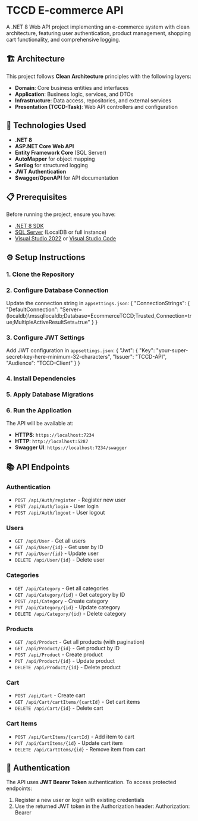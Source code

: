 ﻿# TCCD E-commerce API

A .NET 8 Web API project implementing an e-commerce system with clean architecture, featuring user authentication, product management, shopping cart functionality, and comprehensive logging.

## 🏗️ Architecture

This project follows **Clean Architecture** principles with the following layers:

- **Domain**: Core business entities and interfaces
- **Application**: Business logic, services, and DTOs
- **Infrastructure**: Data access, repositories, and external services
- **Presentation (TCCD-Task)**: Web API controllers and configuration

## 🚀 Technologies Used

- **.NET 8**
- **ASP.NET Core Web API**
- **Entity Framework Core** (SQL Server)
- **AutoMapper** for object mapping
- **Serilog** for structured logging
- **JWT Authentication**
- **Swagger/OpenAPI** for API documentation

## 📋 Prerequisites

Before running the project, ensure you have:

- [.NET 8 SDK](https://dotnet.microsoft.com/download/dotnet/8.0)
- [SQL Server](https://www.microsoft.com/en-us/sql-server/sql-server-downloads) (LocalDB or full instance)
- [Visual Studio 2022](https://visualstudio.microsoft.com/vs/) or [Visual Studio Code](https://code.visualstudio.com/)

## ⚙️ Setup Instructions

### 1. Clone the Repository

### 2. Configure Database Connection
Update the connection string in `appsettings.json`:
{ "ConnectionStrings": { "DefaultConnection": "Server=(localdb)\mssqllocaldb;Database=EcommerceTCCD;Trusted_Connection=true;MultipleActiveResultSets=true" } }

### 3. Configure JWT Settings
Add JWT configuration in `appsettings.json`:
{ "Jwt": { "Key": "your-super-secret-key-here-minimum-32-characters", "Issuer": "TCCD-API", "Audience": "TCCD-Client" } }
### 4. Install Dependencies

### 5. Apply Database Migrations

### 6. Run the Application
The API will be available at:
- **HTTPS**: `https://localhost:7234`
- **HTTP**: `http://localhost:5287`
- **Swagger UI**: `https://localhost:7234/swagger`

## 📚 API Endpoints

### Authentication
- `POST /api/Auth/register` - Register new user
- `POST /api/Auth/login` - User login
- `POST /api/Auth/logout` - User logout

### Users
- `GET /api/User` - Get all users
- `GET /api/User/{id}` - Get user by ID
- `PUT /api/User/{id}` - Update user
- `DELETE /api/User/{id}` - Delete user

### Categories
- `GET /api/Category` - Get all categories
- `GET /api/Category/{id}` - Get category by ID
- `POST /api/Category` - Create category
- `PUT /api/Category/{id}` - Update category
- `DELETE /api/Category/{id}` - Delete category

### Products
- `GET /api/Product` - Get all products (with pagination)
- `GET /api/Product/{id}` - Get product by ID
- `POST /api/Product` - Create product
- `PUT /api/Product/{id}` - Update product
- `DELETE /api/Product/{id}` - Delete product

### Cart
- `POST /api/Cart` - Create cart
- `GET /api/Cart/cartItems/{cartId}` - Get cart items
- `DELETE /api/Cart/{id}` - Delete cart

### Cart Items
- `POST /api/CartItems/{cartId}` - Add item to cart
- `PUT /api/CartItems/{id}` - Update cart item
- `DELETE /api/CartItems/{id}` - Remove item from cart

## 🔐 Authentication

The API uses **JWT Bearer Token** authentication. To access protected endpoints:
1. Register a new user or login with existing credentials
2. Use the returned JWT token in the Authorization header: Authorization: Bearer <your-jwt-token>

